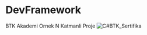 # DevFramework
BTK Akademi Ornek N Katmanli Proje
![C#BTK_Sertifika](https://user-images.githubusercontent.com/70866473/147619413-f7cbbcaf-27da-4180-ae73-ff95e2ddaacd.PNG)
